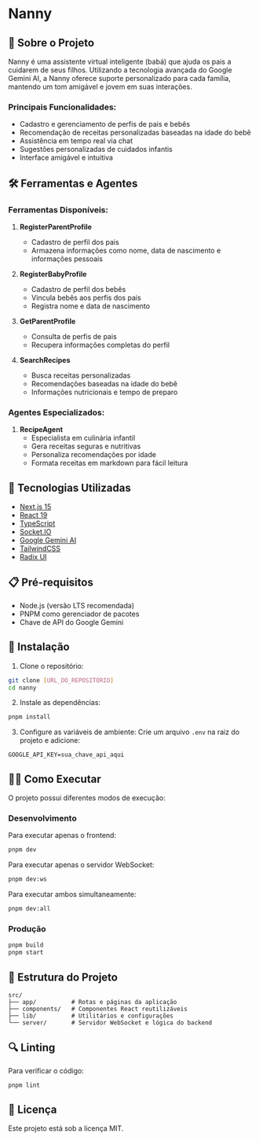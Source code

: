 # Nanny

## 📝 Sobre o Projeto

Nanny é uma assistente virtual inteligente (babá) que ajuda os pais a cuidarem de seus filhos. Utilizando a tecnologia avançada do Google Gemini AI, a Nanny oferece suporte personalizado para cada família, mantendo um tom amigável e jovem em suas interações.

### Principais Funcionalidades:
- Cadastro e gerenciamento de perfis de pais e bebês
- Recomendação de receitas personalizadas baseadas na idade do bebê
- Assistência em tempo real via chat
- Sugestões personalizadas de cuidados infantis
- Interface amigável e intuitiva

## 🛠️ Ferramentas e Agentes

### Ferramentas Disponíveis:
1. **RegisterParentProfile**
   - Cadastro de perfil dos pais
   - Armazena informações como nome, data de nascimento e informações pessoais

2. **RegisterBabyProfile**
   - Cadastro de perfil dos bebês
   - Vincula bebês aos perfis dos pais
   - Registra nome e data de nascimento

3. **GetParentProfile**
   - Consulta de perfis de pais
   - Recupera informações completas do perfil

4. **SearchRecipes**
   - Busca receitas personalizadas
   - Recomendações baseadas na idade do bebê
   - Informações nutricionais e tempo de preparo

### Agentes Especializados:
1. **RecipeAgent**
   - Especialista em culinária infantil
   - Gera receitas seguras e nutritivas
   - Personaliza recomendações por idade
   - Formata receitas em markdown para fácil leitura

## 🚀 Tecnologias Utilizadas

- [Next.js 15](https://nextjs.org/)
- [React 19](https://reactjs.org/)
- [TypeScript](https://www.typescriptlang.org/)
- [Socket.IO](https://socket.io/)
- [Google Gemini AI](https://ai.google.dev/)
- [TailwindCSS](https://tailwindcss.com/)
- [Radix UI](https://www.radix-ui.com/)

## 📋 Pré-requisitos

- Node.js (versão LTS recomendada)
- PNPM como gerenciador de pacotes
- Chave de API do Google Gemini

## 🔧 Instalação

1. Clone o repositório:
```bash
git clone [URL_DO_REPOSITÓRIO]
cd nanny
```

2. Instale as dependências:
```bash
pnpm install
```

3. Configure as variáveis de ambiente:
Crie um arquivo `.env` na raiz do projeto e adicione:
```env
GOOGLE_API_KEY=sua_chave_api_aqui
```

## 🏃‍♂️ Como Executar

O projeto possui diferentes modos de execução:

### Desenvolvimento
Para executar apenas o frontend:
```bash
pnpm dev
```

Para executar apenas o servidor WebSocket:
```bash
pnpm dev:ws
```

Para executar ambos simultaneamente:
```bash
pnpm dev:all
```

### Produção
```bash
pnpm build
pnpm start
```

## 📁 Estrutura do Projeto

```
src/
├── app/          # Rotas e páginas da aplicação
├── components/   # Componentes React reutilizáveis
├── lib/          # Utilitários e configurações
└── server/       # Servidor WebSocket e lógica do backend
```

## 🔍 Linting

Para verificar o código:
```bash
pnpm lint
```

## 📄 Licença

Este projeto está sob a licença MIT.
